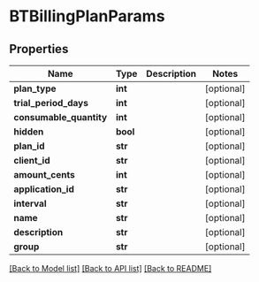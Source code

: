 # BTBillingPlanParams

## Properties
Name | Type | Description | Notes
------------ | ------------- | ------------- | -------------
**plan_type** | **int** |  | [optional] 
**trial_period_days** | **int** |  | [optional] 
**consumable_quantity** | **int** |  | [optional] 
**hidden** | **bool** |  | [optional] 
**plan_id** | **str** |  | [optional] 
**client_id** | **str** |  | [optional] 
**amount_cents** | **int** |  | [optional] 
**application_id** | **str** |  | [optional] 
**interval** | **str** |  | [optional] 
**name** | **str** |  | [optional] 
**description** | **str** |  | [optional] 
**group** | **str** |  | [optional] 

[[Back to Model list]](../README.md#documentation-for-models) [[Back to API list]](../README.md#documentation-for-api-endpoints) [[Back to README]](../README.md)


